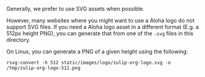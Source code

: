 Generally, we prefer to use SVG assets when possible.

However, many websites where you might want to use a Aloha logo do not
support SVG files. If you need a Aloha logo asset in a different
format (E.g. a 512px height PNG), you can generate that from one of
the `.svg` files in this directory.

On Linux, you can generate a PNG of a given height using the following:

```
rsvg-convert -h 512 static/images/logo/zulip-org-logo.svg -o /tmp/zulip-org-logo-512.png
```
